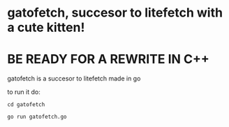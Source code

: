 # gatofetch, succesor to litefetch with a cute kitten!

# BE READY FOR A REWRITE IN C++


gatofetch is a succesor to litefetch made in go

to run it do:

```cd gatofetch```

```go run gatofetch.go```
